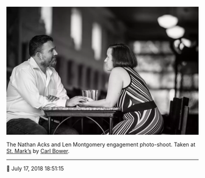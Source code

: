 ![Nathan and Len sitting in the back of St. Mark’s](assets/fc3330cbc5022ddc90a0be8c42a4049a.webp)

The Nathan Acks and Len Montgomery engagement photo-shoot. Taken at [St. Mark’s](http://www.stmarkscoffeehouse.com/) by [Carl Bower](http://carlbowerphotos.com/).

- - - -

<span aria-hidden="true">📅</span> July 17, 2018 18:51:15
